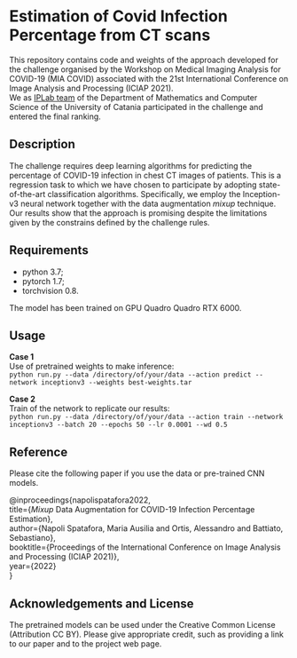 # Estimation of Covid Infection Percentage from CT scans

This repository contains code and weights of the approach developed for the challenge organised by the Workshop on Medical Imaging Analysis for COVID-19 (MIA COVID) associated with the 21st International Conference on Image Analysis and Processing (ICIAP 2021).  
We as [IPLab team](https://iplab.dmi.unict.it/) of the Department of Mathematics and Computer Science of the University of Catania participated in the challenge and entered the final ranking.  

## Description
The challenge requires deep learning algorithms for predicting the percentage of COVID-19 infection in chest CT images of patients. This is a regression task to which we have chosen to participate by adopting state-of-the-art classification algorithms. Specifically, we employ the Inception-v3 neural network together with the data augmentation *mixup* technique. Our results show that the approach is promising despite the limitations given by the constrains defined by the challenge rules.

## Requirements
- python 3.7;
- pytorch 1.7;
- torchvision 0.8.  

The model has been trained on GPU Quadro Quadro RTX 6000.

## Usage
**Case 1**  
Use of pretrained weights to make inference:  
`python run.py --data /directory/of/your/data --action predict --network inceptionv3 --weights best-weights.tar`  

**Case 2**  
Train of the network to replicate our results:  
`python run.py --data /directory/of/your/data --action train --network inceptionv3 --batch 20 --epochs 50 --lr 0.0001 --wd 0.5`  

## Reference
Please cite the following paper if you use the data or pre-trained CNN models.  

@inproceedings{napolispatafora2022,  
  title={*Mixup* Data Augmentation for COVID-19 Infection Percentage Estimation},  
  author={Napoli Spatafora, Maria Ausilia and Ortis, Alessandro and Battiato, Sebastiano},  
  booktitle={Proceedings of the International Conference on Image Analysis and Processing (ICIAP 2021)},  
  year={2022}  
}

## Acknowledgements and License
The pretrained models can be used under the Creative Common License (Attribution CC BY). Please give appropriate credit, such as providing a link to our paper and to the project web page. 